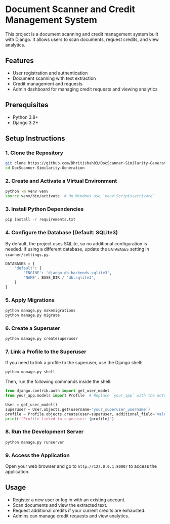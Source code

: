 # Document Scanner and Credit Management System

This project is a document scanning and credit management system built with Django. It allows users to scan documents, request credits, and view analytics.

## Features

- User registration and authentication
- Document scanning with text extraction
- Credit management and requests
- Admin dashboard for managing credit requests and viewing analytics

## Prerequisites

- Python 3.8+
- Django 3.2+

## Setup Instructions

### 1. Clone the Repository

```bash
git clone https://github.com/Dhritishah03/DocScanner-Similarity-Generation.git
cd DocScanner-Similarity-Generation
```

### 2. Create and Activate a Virtual Environment

```bash
python -m venv venv
source venv/bin/activate  # On Windows use `venv\Scripts\activate`
```

### 3. Install Python Dependencies

```bash
pip install -r requirements.txt
```

### 4. Configure the Database (Default: SQLite3)

By default, the project uses SQLite, so no additional configuration is needed. If using a different database, update the `DATABASES` setting in `scanner/settings.py`.

```python
DATABASES = {
    'default': {
        'ENGINE': 'django.db.backends.sqlite3',
        'NAME': BASE_DIR / 'db.sqlite3',
    }
}
```

### 5. Apply Migrations

```bash
python manage.py makemigrations
python manage.py migrate
```

### 6. Create a Superuser

```bash
python manage.py createsuperuser
```

### 7. Link a Profile to the Superuser

If you need to link a profile to the superuser, use the Django shell:

```bash
python manage.py shell
```

Then, run the following commands inside the shell:

```python
from django.contrib.auth import get_user_model
from your_app.models import Profile  # Replace `your_app` with the actual app name

User = get_user_model()
superuser = User.objects.get(username='your_superuser_username')
profile = Profile.objects.create(user=superuser, additional_field='value')  # Add required fields
print(f"Profile linked to superuser: {profile}")
```

### 8. Run the Development Server

```bash
python manage.py runserver
```

### 9. Access the Application

Open your web browser and go to `http://127.0.0.1:8000/` to access the application.

## Usage

- Register a new user or log in with an existing account.
- Scan documents and view the extracted text.
- Request additional credits if your current credits are exhausted.
- Admins can manage credit requests and view analytics.

